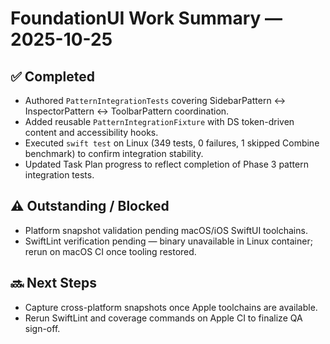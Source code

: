 # FoundationUI Work Summary — 2025-10-25

## ✅ Completed
- Authored `PatternIntegrationTests` covering SidebarPattern ↔ InspectorPattern ↔ ToolbarPattern coordination.
- Added reusable `PatternIntegrationFixture` with DS token-driven content and accessibility hooks.
- Executed `swift test` on Linux (349 tests, 0 failures, 1 skipped Combine benchmark) to confirm integration stability.
- Updated Task Plan progress to reflect completion of Phase 3 pattern integration tests.

## ⚠️ Outstanding / Blocked
- Platform snapshot validation pending macOS/iOS SwiftUI toolchains.
- SwiftLint verification pending — binary unavailable in Linux container; rerun on macOS CI once tooling restored.

## 🔜 Next Steps
- Capture cross-platform snapshots once Apple toolchains are available.
- Rerun SwiftLint and coverage commands on Apple CI to finalize QA sign-off.
